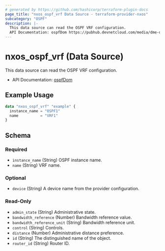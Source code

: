 ```yaml
---
# generated by https://github.com/hashicorp/terraform-plugin-docs
page_title: "nxos_ospf_vrf Data Source - terraform-provider-nxos"
subcategory: "OSPF"
description: |-
  This data source can read the OSPF VRF configuration.
  API Documentation: ospfDom https://pubhub.devnetcloud.com/media/dme-docs-10-2-2/docs/Routing%20and%20Forwarding/ospf:Dom/
---
```


# nxos_ospf_vrf (Data Source)

This data source can read the OSPF VRF configuration.

- API Documentation: [ospfDom](https://pubhub.devnetcloud.com/media/dme-docs-10-2-2/docs/Routing%20and%20Forwarding/ospf:Dom/)

## Example Usage

```terraform
data "nxos_ospf_vrf" "example" {
  instance_name = "OSPF1"
  name          = "VRF1"
}
```

<!-- schema generated by tfplugindocs -->
## Schema

### Required

- `instance_name` (String) OSPF instance name.
- `name` (String) VRF name.

### Optional

- `device` (String) A device name from the provider configuration.

### Read-Only

- `admin_state` (String) Administrative state.
- `bandwidth_reference` (Number) Bandwidth reference value.
- `bandwidth_reference_unit` (String) Bandwidth reference unit.
- `control` (String) Controls.
- `distance` (Number) Administrative distance preference.
- `id` (String) The distinguished name of the object.
- `router_id` (String) Router ID.
